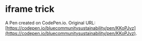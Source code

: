# iframe trick

A Pen created on CodePen.io. Original URL: [https://codepen.io/bluecommunitysustainability/pen/KKoPJvz](https://codepen.io/bluecommunitysustainability/pen/KKoPJvz).

